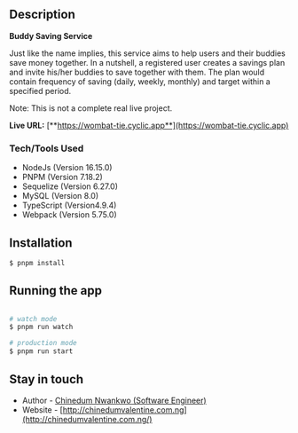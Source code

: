 ## Description

**Buddy Saving Service**

Just like the name implies, this service aims to help users and their buddies save money together. In a nutshell, a registered user creates a savings plan and invite his/her buddies to save together with them. The plan would contain frequency of saving (daily, weekly, monthly) and target within a specified period.

Note: This is not a complete real live project.

**Live URL:** [**https://wombat-tie.cyclic.app**](https://wombat-tie.cyclic.app)

### Tech/Tools Used

-   NodeJs (Version 16.15.0)
-   PNPM (Version 7.18.2)
-   Sequelize (Version 6.27.0)
-   MySQL (Version 8.0)
-   TypeScript (Version4.9.4)
-   Webpack (Version 5.75.0)

## Installation

```bash
$ pnpm install
```

## Running the app

```bash

# watch mode
$ pnpm run watch

# production mode
$ pnpm run start
```

## Stay in touch

-   Author - [Chinedum Nwankwo (Software Engineer)](https://github.com/calculusky)
-   Website - [http://chinedumvalentine.com.ng](http://chinedumvalentine.com.ng/)
